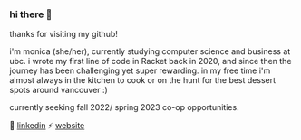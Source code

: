 ### hi there 🌱

thanks for visiting my github! 

i'm monica (she/her), currently studying computer science and business at ubc. i wrote my first line of code in Racket back in 2020, and since then the journey has been challenging yet super rewarding. in my free time i'm almost always in the kitchen to cook or on the hunt for the best dessert spots around vancouver :) 

currently seeking fall 2022/ spring 2023 co-op opportunities.

💬 [linkedin](https://www.linkedin.com/in/monicachauhuynh/)
⚡ [website](https://monicachauhuynh.github.io/)

<!--
**monicachauhuynh/monicachauhuynh** is a ✨ _special_ ✨ repository because its `README.md` (this file) appears on your GitHub profile.

Here are some ideas to get you started:

- 🔭 I’m currently working on ...
- 🌱 I’m currently learning ...
- 👯 I’m looking to collaborate on ...
- 🤔 I’m looking for help with ...
- 💬 Ask me about ...
- 📫 How to reach me: ...
- 😄 Pronouns: ...
- ⚡ Fun fact: ...
-->
